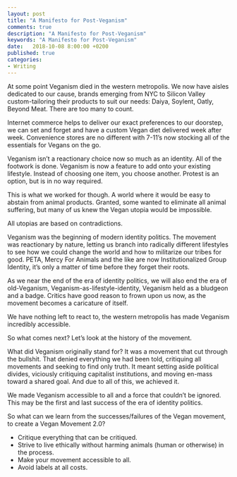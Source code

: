 ```yaml
---
layout: post
title: "A Manifesto for Post-Veganism"
comments: true
description: "A Manifesto for Post-Veganism"
keywords: "A Manifesto for Post-Veganism"
date:   2018-10-08 8:00:00 +0200
published: true
categories:
- Writing
---
```


At some point Veganism died in the western metropolis. We now have aisles dedicated to our cause, brands emerging from NYC to Silicon Valley custom-tailoring their products to suit our needs: Daiya, Soylent, Oatly, Beyond Meat. There are too many to count.

Internet commerce helps to deliver our exact preferences to our doorstep, we can set and forget and have a custom Vegan diet delivered week after week. Convenience stores are no different with 7-11’s now stocking all of the essentials for Vegans on the go. 

Veganism isn’t a reactionary choice now so much as an identity. All of the footwork is done. Veganism is now a feature to add onto your existing lifestyle. Instead of choosing one item, you choose another. Protest is an option, but is in no way required.

This is what we worked for though. A world where it would be easy to abstain from animal products. Granted, some wanted to eliminate all animal suffering, but many of us knew the Vegan utopia would be impossible.

All utopias are based on contradictions. 

Veganism was the beginning of modern identity politics. The movement was reactionary by nature, letting us branch into radically different lifestyles to see how we could change the world and how to militarize our tribes for good. PETA, Mercy For Animals and the like are now Institutionalized Group Identity, it’s only a matter of time before they forget their roots.

As we near the end of the era of identity politics, we will also end the era of old-Veganism, Veganism-as-lifestyle-identity, Veganism held as a bludgeon and a badge. Critics have good reason to frown upon us now, as the movement becomes a caricature of itself.

We  have nothing left to react to, the western metropolis has made Veganism incredibly accessible.

So what comes next? Let’s look at the history of the movement.

What did Veganism originally stand for? It was a movement that cut through the bullshit. That denied everything we had been told, critiquing all movements and seeking to find only truth. It meant setting aside political divides, viciously critiquing capitalist institutions, and moving en-mass toward a shared goal. And due to all of this, we achieved it. 

We made Veganism accessible to all and a force that couldn’t be ignored. This may be the first and last success of the era of identity politics. 

So what can we learn from the successes/failures of the Vegan movement, to create a Vegan Movement 2.0?

* Critique everything that can be critiqued.
* Strive to live ethically without harming animals (human or otherwise) in the process.
* Make your movement accessible to all.
* Avoid labels at all costs.
